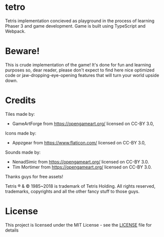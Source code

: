 # tetro
Tetris implementation concieved as playground in the process of learning Phaser 3 and game development. Game is built using TypeScript and Webpack.

# Beware!
This is crude implementation of the game! It's done for fun and learning purposes so, dear reader, please don't expect to find here nice optimized code or jaw-dropping-eye-opening features that will turn your world upside down. 

# Credits
Tiles made by: 
* GameArtForge from https://opengameart.org/ licensed on CC-BY 3.0,

Icons made by: 
* Appzgear from https://www.flaticon.com/ licensed on CC-BY 3.0,

Sounds made by:
* NenadSimic from https://opengameart.org/ licensed on CC-BY 3.0.
* Tim Mortimer from https://opengameart.org/ licensed on CC-BY 3.0.

Thanks guys for free assets!

Tetris ® & © 1985~2018 is trademark of Tetris Holding. All rights reserved, trademarks, copyrights and all the other fancy stuff to those guys.

# License
This project is licensed under the MIT License - see the [LICENSE](LICENSE) file for details

